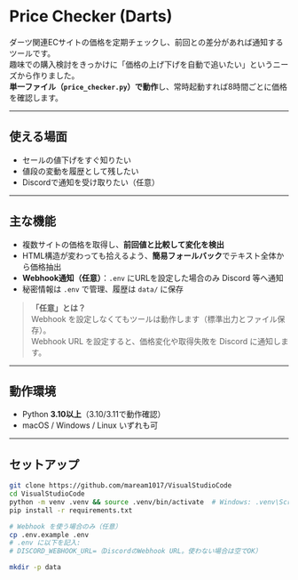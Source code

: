 # Price Checker (Darts)

ダーツ関連ECサイトの価格を定期チェックし、前回との差分があれば通知するツールです。  
趣味での購入検討をきっかけに「価格の上げ下げを自動で追いたい」というニーズから作りました。  
**単一ファイル（`price_checker.py`）で動作**し、常時起動すれば8時間ごとに価格を確認します。

---

## 使える場面
- セールの値下げをすぐ知りたい
- 値段の変動を履歴として残したい
- Discordで通知を受け取りたい（任意）

---

## 主な機能
- 複数サイトの価格を取得し、**前回値と比較して変化を検出**
- HTML構造が変わっても拾えるよう、**簡易フォールバック**でテキスト全体から価格抽出
- **Webhook通知（任意）**：`.env` にURLを設定した場合のみ Discord 等へ通知
- 秘密情報は `.env` で管理、履歴は `data/` に保存

> **「任意」とは？**  
> Webhook を設定しなくてもツールは動作します（標準出力とファイル保存）。  
> Webhook URL を設定すると、価格変化や取得失敗を Discord に通知します。

---

## 動作環境
- Python **3.10以上**（3.10/3.11で動作確認）
- macOS / Windows / Linux いずれも可

---

## セットアップ
```bash
git clone https://github.com/maream1017/VisualStudioCode
cd VisualStudioCode
python -m venv .venv && source .venv/bin/activate  # Windows: .venv\Scripts\activate
pip install -r requirements.txt

# Webhook を使う場合のみ（任意）
cp .env.example .env
# .env に以下を記入:
# DISCORD_WEBHOOK_URL=（DiscordのWebhook URL。使わない場合は空でOK）

mkdir -p data